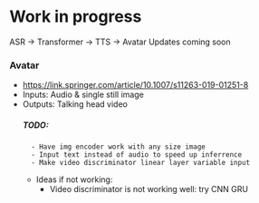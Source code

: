 # Work in progress
ASR -> Transformer -> TTS -> Avatar
Updates coming soon

### Avatar
- https://link.springer.com/article/10.1007/s11263-019-01251-8
- Inputs: Audio & single still image 
- Outputs: Talking head video
    ##### TODO:
        - Have img encoder work with any size image
        - Input text instead of audio to speed up inferrence
        - Make video discriminator linear layer variable input
    - Ideas if not working:
        - Video discriminator is not working well: try CNN GRU